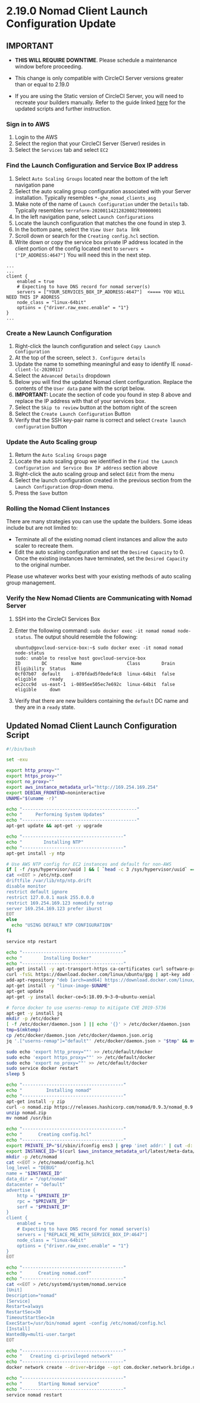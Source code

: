 # 2.19.0 Nomad Client Launch Configuration Update

## IMPORTANT

* **THIS WILL REQUIRE DOWNTIME**.  Please schedule a maintenance window before proceeding.  
* This change is only compatible with CircleCI Server versions greater than or equal to 2.19.0 

* If you are using the Static version of CircleCI Server, you will need to recreate your builders manually.  Refer to the guide linked [here](https://circleci.com/docs/2.0/non-aws/#installing-the-nomad-clients) for the updated scripts and further instruction.



### Sign in to AWS

1. Login to the AWS
2. Select the region that your CircleCI Server (Server) resides in
3. Select the `Services` tab and select `EC2`



### Find the Launch Configuration and Service Box IP address

1. Select `Auto Scaling Groups` located near the bottom of the left navigation pane
2. Select the auto scaling group configuration associated with your Server installation.  Typically resembles `*-ghe_nomad_clients_asg`
3. Make note of the name of `Launch Configuration` under the `Details` tab.  Typically resembles `terraform-20200114212820082700000001`
4. In the left navigation pane, select `Launch Configurations`
5. Locate the launch configuration that matches the one found in step 3.
6. In the bottom pane, select the `View User Data ` link
7. Scroll down or search for the `Creating config.hcl` section.  
8. Write down or copy the service box private IP address located in the client portion of the config located next to `servers = ["IP_ADDRESS:4647"]` You will need this in the next step.

```
...
...
client {
    enabled = true
    # Expecting to have DNS record for nomad server(s)
    servers = ["YOUR_SERVICES_BOX_IP_ADDRESS:4647"]  <==== YOU WILL NEED THIS IP ADDRESS
    node_class = "linux-64bit"
    options = {"driver.raw_exec.enable" = "1"}
}
...
```



### Create a New Launch Configuration 

1. Right-click the launch configuration and select `Copy Launch Configuration` 
2. At the top of the screen, select `3. Configure details `
3. Update the name to something meaningful and easy to identify IE `nomad-client-lc-20200117`
4. Select the `Advanced Details` dropdown
5. Below you will find the updated Nomad client configuration.  Replace the contents of the `User data` pane with the script below.  
6. **IMPORTANT:** Locate the section of code you found in step 8 above and replace the IP address with that of your services box. 
7. Select the `Skip to review` button at the bottom right of the screen
8. Select the `Create Launch Configuration` Button
9. Verify that the SSH key-pair name is correct and select `Create launch configuration` button



### Update the Auto Scaling group 

1. Return the `Auto Scaling Groups` page
2. Locate the auto scaling group we identified in the `Find the Launch Configuration and Service Box IP address` section above
3. Right-click the auto scaling group and select `Edit` from the menu
4. Select the launch configuration created in the previous section from the `Launch Configuration` drop-down menu.
5. Press the `Save` button



### Rolling the Nomad Client Instances

There are many strategies you can use the update the builders.  Some ideas include but are not limited to:

* Terminate all of the existing nomad client instances and allow the auto scaler to recreate them.
* Edit the auto scaling configuration and set the `Desired Capacity`  to 0.  Once the existing instances have terminated, set the `Desired Capacity` to the original number.

Please use whatever works best with your existing methods of auto scaling group management. 



### Verify the New Nomad Clients are Communicating with Nomad Server

1. SSH into the CircleCI Services Box

2. Enter the following command: `sudo docker exec -it nomad nomad node-status`. The output should resemble the following:

   ```
   ubuntu@govcloud-service-box:~$ sudo docker exec -it nomad nomad node-status
   sudo: unable to resolve host govcloud-service-box
   ID        DC         Name                 Class        Drain  Eligibility  Status
   0cf07b07  default    i-070fdad5f0edef4c8  linux-64bit  false  eligible     ready
   ec2ccc9d  us-east-1  i-0895ee505ec7e692c  linux-64bit  false  eligible     down
   ```

3. Verify that there are new builders containing the `default` DC name and they are in a `ready` state.



## Updated Nomad Client Launch Configuration Script

```bash
#!/bin/bash

set -exu

export http_proxy=""
export https_proxy=""
export no_proxy=""
export aws_instance_metadata_url="http://169.254.169.254"
export DEBIAN_FRONTEND=noninteractive
UNAME="$(uname -r)"

echo "-------------------------------------------"
echo "     Performing System Updates"
echo "-------------------------------------------"
apt-get update && apt-get -y upgrade

echo "--------------------------------------"
echo "        Installing NTP"
echo "--------------------------------------"
apt-get install -y ntp

# Use AWS NTP config for EC2 instances and default for non-AWS
if [ -f /sys/hypervisor/uuid ] && [ `head -c 3 /sys/hypervisor/uuid` == ec2 ]; then
cat <<EOT > /etc/ntp.conf
driftfile /var/lib/ntp/ntp.drift
disable monitor
restrict default ignore
restrict 127.0.0.1 mask 255.0.0.0
restrict 169.254.169.123 nomodify notrap
server 169.254.169.123 prefer iburst
EOT
else
  echo "USING DEFAULT NTP CONFIGURATION"
fi

service ntp restart

echo "--------------------------------------"
echo "        Installing Docker"
echo "--------------------------------------"
apt-get install -y apt-transport-https ca-certificates curl software-properties-common
curl -fsSL https://download.docker.com/linux/ubuntu/gpg | apt-key add -
add-apt-repository "deb [arch=amd64] https://download.docker.com/linux/ubuntu $(lsb_release -cs) stable"
apt-get install -y "linux-image-$UNAME"
apt-get update
apt-get -y install docker-ce=5:18.09.9~3-0~ubuntu-xenial

# force docker to use userns-remap to mitigate CVE 2019-5736
apt-get -y install jq
mkdir -p /etc/docker
[ -f /etc/docker/daemon.json ] || echo '{}' > /etc/docker/daemon.json
tmp=$(mktemp)
cp /etc/docker/daemon.json /etc/docker/daemon.json.orig
jq '.["userns-remap"]="default"' /etc/docker/daemon.json > "$tmp" && mv "$tmp" /etc/docker/daemon.json

sudo echo 'export http_proxy=""' >> /etc/default/docker
sudo echo 'export https_proxy=""' >> /etc/default/docker
sudo echo 'export no_proxy=""' >> /etc/default/docker
sudo service docker restart
sleep 5

echo "--------------------------------------"
echo "         Installing nomad"
echo "--------------------------------------"
apt-get install -y zip
curl -o nomad.zip https://releases.hashicorp.com/nomad/0.9.3/nomad_0.9.3_linux_amd64.zip
unzip nomad.zip
mv nomad /usr/bin

echo "--------------------------------------"
echo "      Creating config.hcl"
echo "--------------------------------------"
export PRIVATE_IP="$(/sbin/ifconfig ens3 | grep 'inet addr:' | cut -d: -f2 | awk '{ print $1}')"
export INSTANCE_ID="$(curl $aws_instance_metadata_url/latest/meta-data/instance-id)"
mkdir -p /etc/nomad
cat <<EOT > /etc/nomad/config.hcl
log_level = "DEBUG"
name = "$INSTANCE_ID"
data_dir = "/opt/nomad"
datacenter = "default"
advertise {
    http = "$PRIVATE_IP"
    rpc = "$PRIVATE_IP"
    serf = "$PRIVATE_IP"
}
client {
    enabled = true
    # Expecting to have DNS record for nomad server(s)
    servers = ["REPLACE_ME_WITH_SERVICE_BOX_IP:4647"]
    node_class = "linux-64bit"
    options = {"driver.raw_exec.enable" = "1"}
}
EOT

echo "--------------------------------------"
echo "      Creating nomad.conf"
echo "--------------------------------------"
cat <<EOT > /etc/systemd/system/nomad.service
[Unit]
Description="nomad"
[Service]
Restart=always
RestartSec=30
TimeoutStartSec=1m
ExecStart=/usr/bin/nomad agent -config /etc/nomad/config.hcl
[Install]
WantedBy=multi-user.target
EOT

echo "--------------------------------------"
echo "   Creating ci-privileged network"
echo "--------------------------------------"
docker network create --driver=bridge --opt com.docker.network.bridge.name=ci-privileged ci-privileged

echo "--------------------------------------"
echo "      Starting Nomad service"
echo "--------------------------------------"
service nomad restart
```


